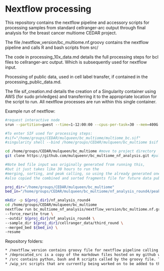 # Nextflow processing

This repository contains the nextflow pipeline and accessory scripts for processing samples from standard cellranger-arc output through final analysis for the breast cancer multiome CEDAR project. 

The file /nextflow_version/bc_multiome.nf.groovy contains the nextflow pipeline and calls R and bash scripts from src/

The code in processing_10x_data.md details the full processing steps for bcl files to cellranger-arc output. Which is subsequently used for nextflow input.

Processing of public data, used in cell label transfer, if contained in the processing_public_data.md.

The file sif_creation.md details the creation of a Singularity container using AWS (for sudo privledges) and transferring it to the appropriate location for the script to run. All nextflow processes are run within this single container.

Example run of nextflow:
```bash
#request interactive node
srun --partition=guest --time=1-12:00:00 --cpus-per-task=30 --mem=400G --nodes=1 --pty /bin/bash

#To enter SIF used for processing steps:
#sif="/home/groups/CEDAR/mulqueen/bc_multiome/multiome_bc.sif"
#singularity shell --bind /home/groups/CEDAR/mulqueen/bc_multiome $sif

cd /home/groups/CEDAR/mulqueen/bc_multiome #move to project directory
git clone https://github.com/mulqueenr/bc_multiome_nf_analysis.git #pull github repo

#Note bed file input was originally generated from running this, 
#but it just takes like 30 hours to run the 
#merging, sorting, and peak calling, so using the already generated one.
#also copied the combined and sorted fragments file for future data publishing

proj_dir="/home/groups/CEDAR/mulqueen/bc_multiome"
bed_in="/home/groups/CEDAR/mulqueen/bc_multiome/nf_analysis_round4/peaks/merged.nf.bed"

mkdir -p ${proj_dir}/nf_analysis_round4
cd /home/groups/CEDAR/mulqueen/bc_multiome
nextflow run bc_multiome_nf_analysis/nextflow_version/bc_multiome.nf.groovy \
--force_rewrite true \
--outdir ${proj_dir}/nf_analysis_round4 \
--sample_dir ${proj_dir}/cellranger_data/third_round \
--merged_bed ${bed_in} \
-resume
```

Repository folders:
```bash
* /nextflow_version contains groovy file for nextflow pipeline calling, the nextflow.config file for using the singularity container, and details about the creation of the container.
* /deprocated_src is a copy of the markdown files hosted on my github webpage for reference, these should be considered deprocated but they also contain archival comments and thoughts that might be helpful.
* /src contains python, bash and R scripts called by the groovy file. These are copied to /home/groups/CEDAR/mulqueen/bc_multiome/bc_multiome_nf_analysis/src for running on exacloud via the git clone command above.
* /wip_src scripts that are currently being worked on to be added to the pipeline.
```
